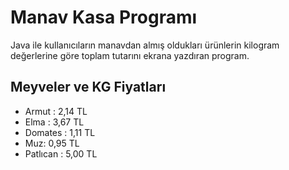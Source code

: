 # Manav Kasa Programı
Java ile kullanıcıların manavdan almış oldukları ürünlerin kilogram değerlerine göre toplam tutarını ekrana yazdıran program.

## Meyveler ve KG Fiyatları

- Armut : 2,14 TL
- Elma : 3,67 TL
- Domates : 1,11 TL
- Muz: 0,95 TL
- Patlıcan : 5,00 TL
